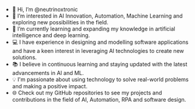 - 👋 Hi, I’m @neutrinoxtronic
- 👀 I’m interested in AI Innovation, Automation, Machine Learning and exploring new possibilities in the field.
- 🌱 I’m currently learning and expanding my knowledge in artificial intelligence and deep learning.
- 💻 I have experience in designing and modelling software applications and have a keen interest in leveraging AI technologies to create new solutions.
- 📚 I believe in continuous learning and staying updated with the latest advancements in AI and ML.
- 💡 I'm passionate about using technology to solve real-world problems and making a positive impact.
- 🌐 Check out my GitHub repositories to see my projects and contributions in the field of AI, Automation, RPA and software design.

<!---
neutrinoxtronic/neutrinoxtronic is a ✨ special ✨ repository because its `README.md` (this file) appears on your GitHub profile.
You can click the Preview link to take a look at your changes.
--->
